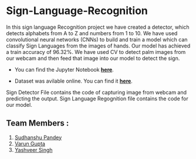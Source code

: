 # Sign-Language-Recognition
In this sign language Recognition project we have created a detector,
which detects alphabets from A to Z and numbers from 1 to 10.
We have used convolutional neural networks (CNNs) to build and train a
model which can classify Sign Languages from the images of hands. Our model has achieved a train accuracy of 96.32%.
We have used CV to detect palm images from our webcam and then feed that image into our model to detect the sign. 

* You can find the Jupyter Notebook **[here](https://colab.research.google.com/drive/1rE4Cr-GYEhs8qSjL-BkFGa31YibtnWfP)**. 

* Dataset was avilable online. You can find it **[here](https://www.massey.ac.nz/~albarcza/gesture_dataset2012.html)**.

Sign Detector File contains the code of capturing image from webcam and predicting the output. Sign Language Regognition file contains the code for our model.
## Team Members :
1.  <a href ="https://github.com/Sudhanshu2920">Sudhanshu Pandey</a> 
2.  <a href="https://github.com/GvarunG">Varun Gupta</a>
3.  <a href ="https://github.com/singhyashveer/">Yashveer Singh</a>

